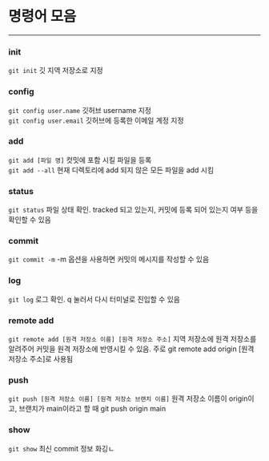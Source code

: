 # 명령어 모음
---

### init

`git init` 깃 지역 저장소로 지정

### config
`git config user.name` 깃허브 username 지정  
`git config user.email` 깃허브에 등록한 이메일 계정 지정

### add
`git add [파일 명]` 컷밋에 포함 시킬 파일을 등록  
`git add --all` 현재 디렉토리에 add 되지 않은 모든 파일을 add 시킴

### status
`git status` 파일 상태 확인. tracked 되고 있는지, 커밋에 등록 되어 있는지 여부 등을 확인할 수 있음

### commit
`git commit -m` -m 옵션을 사용하면 커밋의 메시지를 작성할 수 있음

### log
`git log` 로그 확인. q 눌러서 다시 터미널로 진입할 수 있음

### remote add
`git remote add [원격 저장소 이름] [원격 저장소 주소]` 지역 저장소에 원격 저장소를 알려주어 커밋을 원격 저장소에 반영시킬 수 있음. 주로 git remote add origin [원격 저장소 주소]로 사용됨

### push
`git push [원격 저장소 이름] [원격 저장소 브랜치 이름]` 원격 저장소 이름이 origin이고, 브랜치가 main이라고 할 때 git push origin main

### show
`git show` 최신 commit 정보 화깅ㄴ